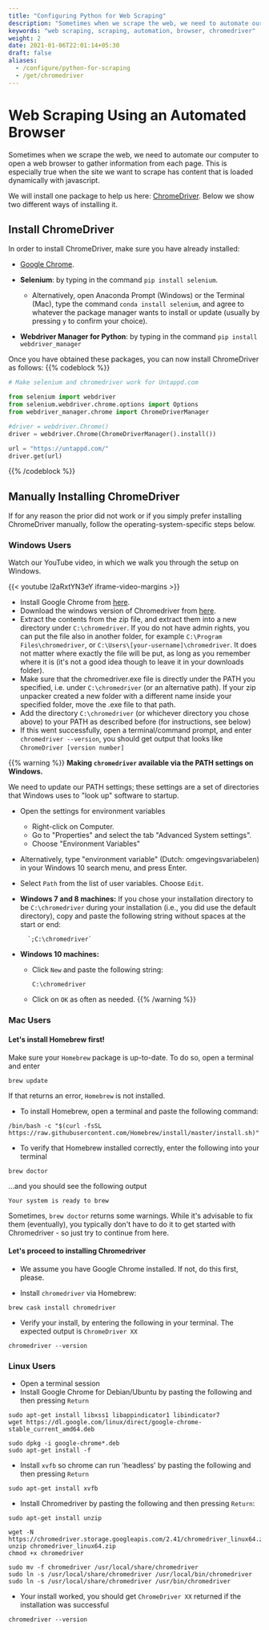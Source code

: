 ```yaml
---
title: "Configuring Python for Web Scraping"
description: "Sometimes when we scrape the web, we need to automate our computer to open a web browser to gather information from each page."
keywords: "web scraping, scraping, automation, browser, chromedriver"
weight: 2
date: 2021-01-06T22:01:14+05:30
draft: false
aliases:
  - /configure/python-for-scraping
  - /get/chromedriver
---
```


# Web Scraping Using an Automated Browser

Sometimes when we scrape the web, we need to automate our computer to open a web browser to gather information from each page. This is especially true when the site we want to scrape has content that is loaded dynamically with javascript.

We will install one package to help us here: [ChromeDriver](https://chromedriver.chromium.org). Below we show two different ways of installing it.

## Install ChromeDriver

In order to install ChromeDriver, make sure you have already installed:

* [Google Chrome](https://www.google.com/chrome/browser/desktop/index.html).

* **Selenium**: by typing in the command `pip install selenium`.
  - Alternatively, open Anaconda Prompt (Windows) or the Terminal (Mac), type the command `conda install selenium`, and agree to whatever the package manager wants to install or update (usually by pressing `y` to confirm your choice).

* **Webdriver Manager for Python**: by typing in the command `pip install webdriver_manager`

Once you have obtained these packages, you can now install ChromeDriver as follows:
{{% codeblock %}}
```Python
# Make selenium and chromedriver work for Untappd.com

from selenium import webdriver
from selenium.webdriver.chrome.options import Options
from webdriver_manager.chrome import ChromeDriverManager

#driver = webdriver.Chrome()
driver = webdriver.Chrome(ChromeDriverManager().install())

url = "https://untappd.com/"
driver.get(url)

```
{{% /codeblock %}}

## Manually Installing ChromeDriver
If for any reason the prior did not work or if you simply prefer installing ChromeDriver manually, follow the operating-system-specific steps below.

### Windows Users

Watch our YouTube video, in which we walk you through the setup on Windows.

{{< youtube l2aRxtYN3eY iframe-video-margins >}}

*   Install Google Chrome from [here](https://www.google.com/chrome/browser/desktop/index.html).
*   Download the windows version of Chromedriver from [here](https://chromedriver.storage.googleapis.com/index.html?path=2.41/).
*   Extract the contents from the zip file, and extract them into a new directory under `C:\chromedriver`. If you do not have admin rights, you can put the file also in another folder, for example `C:\Program Files\chromedriver`, or `C:\Users\[your-username]\chromedriver`. It does not matter where exactly the file will be put, as long as you remember where it is (it's not a good idea though to leave it in your downloads folder).
*   Make sure that the chromedriver.exe file is directly under the PATH you specified, i.e. under `C:\chromedriver` (or an alternative path). If your zip unpacker created a new folder with a different name inside your specified folder, move the .exe file to that path.
*   Add the directory `C:\chromedriver` (or whichever directory you chose above) to your PATH as described before (for instructions, see below)
*   If this went successfully, open a terminal/command prompt, and enter `chromedriver --version`, you should get output that looks like `ChromeDriver [version number]`

{{% warning %}}
**Making `chromedriver` available via the PATH settings on Windows.**

We need to update our PATH settings; these settings are a set of directories that Windows uses to "look up" software to startup.

- Open the settings for environment variables
  - Right-click on Computer.
  - Go to "Properties" and select the tab "Advanced System settings".
  - Choose "Environment Variables"
- Alternatively, type "environment variable" (Dutch: omgevingsvariabelen) in your Windows 10 search menu, and press Enter.

-  Select `Path` from the list of user variables. Choose `Edit`.
- **Windows 7 and 8 machines:**
	If you chose your installation directory to be `C:\chromedriver` during your installation (i.e., you did use the default directory), copy and paste the following string without spaces at the start or end:

        `;C:\chromedriver`

- **Windows 10 machines:**
	- Click `New` and paste the following string:

        `C:\chromedriver`

	- Click on `OK` as often as needed.
{{% /warning %}}

### Mac Users

#### Let's install Homebrew first!

Make sure your `Homebrew` package is up-to-date. To do so, open a terminal and enter

```
brew update
```

If that returns an error, `Homebrew` is not installed.

- To install Homebrew, open a terminal and paste the following command:

```
/bin/bash -c "$(curl -fsSL https://raw.githubusercontent.com/Homebrew/install/master/install.sh)"
```

- To verify that Homebrew installed correctly, enter the following into your terminal

```
brew doctor
```

...and you should see the following output

```
Your system is ready to brew
```

Sometimes, `brew doctor` returns some warnings. While it's advisable to fix them (eventually), you typically don't have to do it to get started with Chromedriver - so just try to continue from here.

#### Let's proceed to installing Chromedriver

* We assume you have Google Chrome installed. If not, do this first, please.

*   Install `chromedriver` via Homebrew:

```
brew cask install chromedriver
```

*   Verify your install, by entering the following in your terminal. The expected output is `ChromeDriver XX`

```
chromedriver --version
```
### Linux Users

*   Open a terminal session
*   Install Google Chrome for Debian/Ubuntu by pasting the following and then pressing `Return`
```
sudo apt-get install libxss1 libappindicator1 libindicator7
wget https://dl.google.com/linux/direct/google-chrome-stable_current_amd64.deb

sudo dpkg -i google-chrome*.deb
sudo apt-get install -f
```

*   Install `xvfb` so chrome can run 'headless' by pasting the following and then pressing `Return`
```
sudo apt-get install xvfb
```

*   Install Chromedriver by pasting the following and then pressing `Return`:
```
sudo apt-get install unzip

wget -N https://chromedriver.storage.googleapis.com/2.41/chromedriver_linux64.zip
unzip chromedriver_linux64.zip
chmod +x chromedriver

sudo mv -f chromedriver /usr/local/share/chromedriver
sudo ln -s /usr/local/share/chromedriver /usr/local/bin/chromedriver
sudo ln -s /usr/local/share/chromedriver /usr/bin/chromedriver
```
*   Your install worked, you should get `ChromeDriver XX` returned if the installation was successful
```
chromedriver --version
```
